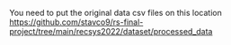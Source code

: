 You need to put the original data csv files on this location
https://github.com/stavco9/rs-final-project/tree/main/recsys2022/dataset/processed_data